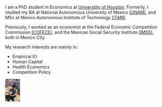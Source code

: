I am a PhD student in Economics at [Universtity of Houston](https://www.uh.edu/class/economics/). Formerly, I studied my BA at National Autonomous University of Mexico [(UNAM)](http://www.economia.unam.mx/), and MSc at Mexico Autonomous Institute of Technology [(ITAM)](https://posgrados.itam.mx/).

Previously, I worked as an economist at the Federal Economic Competition Commission [(COFECE)](https://www.cofece.mx/?lang=en), and the Mexican Social Security Institute [(IMSS)](http://www.imss.gob.mx/), both in Mexico City. 

My research interests are mainly in:
* Empirical IO
* Human Capital
* Health Economics
* Competition Policy

<img src="https://raw.githubusercontent.com/evaloaeza/evaloaeza.github.io/main/profile%20picture.jpg" width="48">
